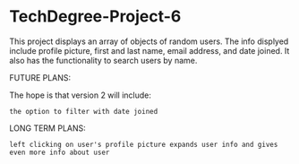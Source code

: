 # TechDegree-Project-6

This project displays an array of objects of random users. The info displyed include profile picture, 
first and last name, email address, and date joined. It also has the functionality to search users by name.


FUTURE PLANS:

The hope is that version 2 will include:

    the option to filter with date joined

LONG TERM PLANS:

    left clicking on user's profile picture expands user info and gives even more info about user


